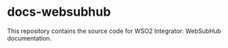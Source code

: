 # docs-websubhub
This repository contains the source code for WSO2 Integrator: WebSubHub documentation.
